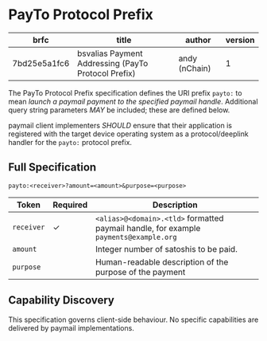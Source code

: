 # PayTo Protocol Prefix

| brfc         | title                                               | author        | version |
| ------------ | --------------------------------------------------- | ------------- | ------- |
| 7bd25e5a1fc6 | bsvalias Payment Addressing (PayTo Protocol Prefix) | andy (nChain) | 1       |

The PayTo Protocol Prefix specification defines the URI prefix `payto:` to mean _launch a paymail payment to the specified paymail handle_. Additional query string parameters _MAY_ be included; these are defined below.

paymail client implementers _SHOULD_ ensure that their application is registered with the target device operating system as a protocol/deeplink handler for the `payto:` protocol prefix.

## Full Specification

```
payto:<receiver>?amount=<amount>&purpose=<purpose>
```

| Token      | Required | Description                                                                           |
| ---------- | -------- | ------------------------------------------------------------------------------------- |
| `receiver` | ✓        | `<alias>@<domain>.<tld>` formatted paymail handle, for example `payments@example.org` |
| `amount`   |          | Integer number of satoshis to be paid.                                                |
| `purpose`  |          | Human-readable description of the purpose of the payment                              |

## Capability Discovery

This specification governs client-side behaviour. No specific capabilities are delivered by paymail implementations.
